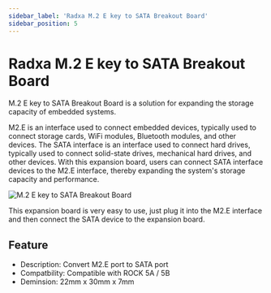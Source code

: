 ```yaml
---
sidebar_label: 'Radxa M.2 E key to SATA Breakout Board'
sidebar_position: 5
---
```


# Radxa M.2 E key to SATA Breakout Board

M.2 E key to SATA Breakout Board is a solution for expanding the storage capacity of embedded systems.  

M2.E is an interface used to connect embedded devices, typically used to connect storage cards, WiFi modules, Bluetooth modules, and other devices. The SATA interface is an interface used to connect hard drives, typically used to connect solid-state drives, mechanical hard drives, and other devices. With this expansion board, users can connect SATA interface devices to the M2.E interface, thereby expanding the system's storage capacity and performance.  

![M.2 E key to SATA Breakout Board](/img/accessories/m2e-to-sata-1.webp)

This expansion board is very easy to use, just plug it into the M2.E interface and then connect the SATA device to the expansion board. 

## Feature
- Description: Convert M2.E port to SATA port  
- Compatbility: Compatible with ROCK 5A / 5B   
- Deminsion: 22mm x 30mm x 7mm  